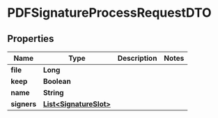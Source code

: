 # PDFSignatureProcessRequestDTO

## Properties
Name | Type | Description | Notes
------------ | ------------- | ------------- | -------------
**file** | **Long** |  | 
**keep** | **Boolean** |  | 
**name** | **String** |  | 
**signers** | [**List&lt;SignatureSlot&gt;**](SignatureSlot.md) |  | 
